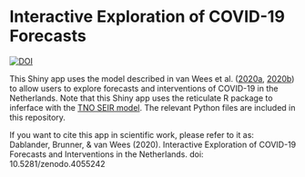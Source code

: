 # Interactive Exploration of COVID-19 Forecasts

[![DOI](https://zenodo.org/badge/256978009.svg)](https://zenodo.org/badge/latestdoi/256978009)

This Shiny app uses the model described in van Wees et al. ([2020a](https://research.vumc.nl/en/publications/forecasting-hospitalization-and-icu-rates-of-the-covid-19-outbrea), [2020b](https://www.medrxiv.org/content/10.1101/2020.05.16.20102947v1)) to allow users to explore forecasts and interventions of COVID-19
in the Netherlands. Note that this Shiny app uses the reticulate R package to inferface with the [TNO SEIR model](https://github.com/TNO/Covid-SEIR). The relevant Python files are included in this repository.

If you want to cite this app in scientific work, please refer to it as: Dablander, Brunner, & van Wees (2020). Interactive Exploration of COVID-19 Forecasts and Interventions in the Netherlands. doi: 10.5281/zenodo.4055242
